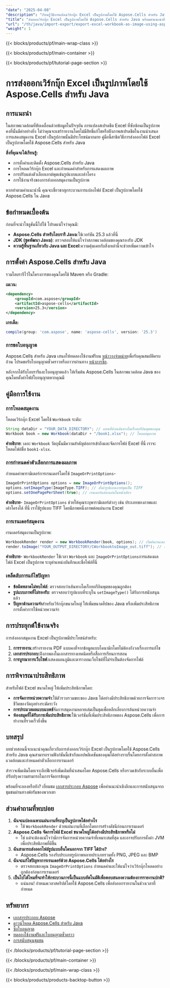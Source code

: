 ```yaml
---
"date": "2025-04-08"
"description": "เรียนรู้วิธีการแปลงเวิร์กบุ๊ก Excel เป็นรูปภาพโดยใช้ Aspose.Cells สำหรับ Java คู่มือนี้ครอบคลุมถึงการติดตั้ง การกำหนดค่า และการปรับแต่งรูปภาพพร้อมตัวอย่างการใช้งานจริง"
"title": "ส่งออกเวิร์กบุ๊ก Excel เป็นรูปภาพโดยใช้ Aspose.Cells สำหรับ Java พร้อมคำแนะนำทีละขั้นตอน"
"url": "/th/java/import-export/export-excel-workbook-as-image-using-aspose-cells-for-java/"
"weight": 1
---
```


{{< blocks/products/pf/main-wrap-class >}}

{{< blocks/products/pf/main-container >}}

{{< blocks/products/pf/tutorial-page-section >}}


# การส่งออกเวิร์กบุ๊ก Excel เป็นรูปภาพโดยใช้ Aspose.Cells สำหรับ Java

## การแนะนำ

ในสภาพแวดล้อมที่ขับเคลื่อนด้วยข้อมูลในปัจจุบัน การแปลงสเปรดชีต Excel ที่ซับซ้อนเป็นรูปภาพคงที่นั้นมีค่าอย่างยิ่ง ไม่ว่าคุณจะแชร์รายงานโดยไม่มีสิทธิ์แก้ไขหรือฝังภาพสเปรดชีตในงานนำเสนอ การแสดงสมุดงาน Excel เป็นรูปภาพนั้นมีประโยชน์มากมาย คู่มือนี้สาธิตวิธีการส่งออกไฟล์ Excel เป็นรูปภาพโดยใช้ Aspose.Cells สำหรับ Java

**สิ่งที่คุณจะได้เรียนรู้:**
- การตั้งค่าและติดตั้ง Aspose.Cells สำหรับ Java
- การโหลดเวิร์กบุ๊ก Excel และกำหนดค่าสำหรับการแสดงผลภาพ
- การปรับแต่งตัวเลือกเอาต์พุตเช่นรูปแบบและเค้าโครง
- การใช้งานจริงของการส่งออกสมุดงานเป็นรูปภาพ

หากทำตามคำแนะนำนี้ คุณจะเชี่ยวชาญกระบวนการแปลงไฟล์ Excel เป็นรูปภาพโดยใช้ Aspose.Cells ใน Java

## ข้อกำหนดเบื้องต้น

ก่อนที่จะนำโซลูชันนี้ไปใช้ โปรดแน่ใจว่าคุณมี:
- **Aspose.Cells สำหรับไลบรารี Java**:ใช้เวอร์ชัน 25.3 แล้วที่นี่
- **JDK (ชุดพัฒนา Java)**: ตรวจสอบให้แน่ใจว่าสภาพแวดล้อมของคุณรองรับ JDK
- **ความรู้พื้นฐานเกี่ยวกับ Java และ Excel**:ความคุ้นเคยกับสิ่งเหล่านี้จะช่วยเพิ่มความเข้าใจ

## การตั้งค่า Aspose.Cells สำหรับ Java

รวมไลบรารีไว้ในโครงการของคุณโดยใช้ Maven หรือ Gradle:

**เมเวน:**
```xml
<dependency>
    <groupId>com.aspose</groupId>
    <artifactId>aspose-cells</artifactId>
    <version>25.3</version>
</dependency>
```

**เกรเดิ้ล:**
```gradle
compile(group: 'com.aspose', name: 'aspose-cells', version: '25.3')
```

### การขอใบอนุญาต

Aspose.Cells สำหรับ Java เสนอให้ทดลองใช้งานฟรีบน [หน้าวางจำหน่าย](https://releases.aspose.com/cells/java/)เพื่อรับคุณสมบัติครบถ้วน โปรดขอรับใบอนุญาตชั่วคราวหรือถาวรผ่านทาง [หน้าการซื้อ](https://purchase-aspose.com/buy).

หลังจากได้รับไลบรารีและใบอนุญาตแล้ว ให้เริ่มต้น Aspose.Cells ในสภาพแวดล้อม Java ของคุณโดยตั้งค่าไฟล์ใบอนุญาตหากคุณมี

## คู่มือการใช้งาน

### การโหลดสมุดงาน

โหลดเวิร์กบุ๊ก Excel โดยใช้ `Workbook` ระดับ:
```java
String dataDir = "YOUR_DATA_DIRECTORY"; // แทนที่ด้วยเส้นทางไดเร็กทอรีอินพุตของคุณ
Workbook book = new Workbook(dataDir + "/book1.xlsx"); // โหลดสมุดงาน
```
**คำอธิบาย**: เดอะ `Workbook` วัตถุนั้นมีความสำคัญต่อการเข้าถึงและจัดการไฟล์ Excel ที่นี่ เราจะโหลดไฟล์ชื่อ `book1-xlsx`.

### การกำหนดค่าตัวเลือกการแสดงผลภาพ

กำหนดค่าพารามิเตอร์การเรนเดอร์โดยใช้ `ImageOrPrintOptions`-
```java
ImageOrPrintOptions options = new ImageOrPrintOptions();
options.setImageType(ImageType.TIFF); // ตั้งค่ารูปแบบเอาท์พุตเป็น TIFF
options.setOnePagePerSheet(true); // เรนเดอร์แต่ละแผ่นในหน้าเดียว
```
**คำอธิบาย**- `ImageOrPrintOptions` ช่วยให้คุณระบุพารามิเตอร์ต่างๆ เช่น ประเภทของภาพและเค้าโครงได้ ที่นี่ เราใช้รูปแบบ TIFF โดยมีภาพหนึ่งภาพต่อแผ่นงาน Excel

### การเรนเดอร์สมุดงาน

เรนเดอร์สมุดงานเป็นรูปภาพ:
```java
WorkbookRender render = new WorkbookRender(book, options); // เริ่มต้นเรนเดอร์ด้วยตัวเลือก
render.toImage("YOUR_OUTPUT_DIRECTORY/CWorkbooktoImage_out.tiff"); // บันทึกภาพเอาท์พุต
```
**คำอธิบาย**- `WorkbookRender` ใช้เวลา `Workbook` และ `ImageOrPrintOptions`การแสดงผลไฟล์ Excel เป็นรูปภาพ ระบุตำแหน่งบันทึกและชื่อไฟล์ที่นี่

### เคล็ดลับการแก้ไขปัญหา
- **ข้อผิดพลาดไม่พบไฟล์**: ตรวจสอบว่าเส้นทางไดเร็กทอรีอินพุตของคุณถูกต้อง
- **รูปแบบภาพที่ไม่รองรับ**: ตรวจสอบว่ารูปแบบที่ระบุใน `setImageType()` ได้รับการสนับสนุนแล้ว
- **ปัญหาด้านความจำ**สำหรับเวิร์กบุ๊กขนาดใหญ่ ให้เพิ่มขนาดฮีปของ Java หรือเพิ่มประสิทธิภาพการตั้งค่าการใช้หน่วยความจำ

## การประยุกต์ใช้งานจริง

การส่งออกสมุดงาน Excel เป็นรูปภาพมีประโยชน์สำหรับ:
1. **การรายงาน**:สร้างรายงาน PDF แบบคงที่จากข้อมูลแบบไดนามิกโดยไม่ต้องกังวลเรื่องการแก้ไข
2. **เอกสารประกอบ**:ฝังภาพลงในเอกสารทางเทคนิคหรือสื่อการเรียนการสอน
3. **การบูรณาการเว็บไซต์**:แสดงแผนภูมิและตารางบนเว็บไซต์ที่ไม่จำเป็นต้องจัดการไฟล์

## การพิจารณาประสิทธิภาพ

สำหรับไฟล์ Excel ขนาดใหญ่ ให้เพิ่มประสิทธิภาพโดย:
- **การจัดการหน่วยความจำ**:ใช้ตัวรวบรวมขยะของ Java ได้อย่างมีประสิทธิภาพด้วยการจัดการวงจรชีวิตของวัตถุอย่างระมัดระวัง
- **การประมวลผลแบบแบตช์**จัดการสมุดงานหลายเล่มเป็นชุดเพื่อหลีกเลี่ยงการล้นหน่วยความจำ
- **ห้องสมุดที่ได้รับการเพิ่มประสิทธิภาพ**:ใช้เวอร์ชันที่เพิ่มประสิทธิภาพของ Aspose.Cells เพื่อการทำงานที่รวดเร็วยิ่งขึ้น

## บทสรุป

บทช่วยสอนนี้จะแนะนำคุณเกี่ยวกับการส่งออกเวิร์กบุ๊ก Excel เป็นรูปภาพโดยใช้ Aspose.Cells สำหรับ Java คุณสามารถรวมฟังก์ชันนี้เข้ากับแอปพลิเคชันของคุณได้อย่างราบรื่นโดยการตั้งค่าสภาพแวดล้อมและกำหนดค่าตัวเลือกการเรนเดอร์

สำรวจเพิ่มเติมโดยเจาะลึกฟีเจอร์เพิ่มเติมที่นำเสนอโดย Aspose.Cells หรือรวมเข้ากับระบบอื่นเพื่อปรับปรุงความสามารถในการจัดการข้อมูล

พร้อมที่จะลองหรือยัง? เยี่ยมชม [เอกสารประกอบ Aspose](https://reference.aspose.com/cells/java/) เพื่อคำแนะนำเชิงลึกและการสนับสนุนจากชุมชนผ่านทางฟอรัมของพวกเขา

## ส่วนคำถามที่พบบ่อย

1. **ฉันจะแปลงเฉพาะแผ่นงานที่ระบุเป็นรูปภาพได้อย่างไร**
   - ใช้ `WorkbookRender` ด้วยแผ่นงานที่เลือกโดยการสร้างดัชนีก่อนการเรนเดอร์
2. **Aspose.Cells จัดการไฟล์ Excel ขนาดใหญ่ได้อย่างมีประสิทธิภาพหรือไม่**
   - ใช่ แต่จะต้องแน่ใจว่ามีการจัดการหน่วยความจำที่เหมาะสมที่สุด และอาจปรับการตั้งค่า JVM เพื่อประสิทธิภาพที่ดีขึ้น
3. **ฉันสามารถส่งออกไฟล์รูปแบบอื่นใดนอกจาก TIFF ได้บ้าง?**
   - Aspose.Cells รองรับประเภทรูปภาพหลายประเภทรวมทั้ง PNG, JPEG และ BMP
4. **ฉันจะแก้ไขปัญหาการเรนเดอร์ด้วย Aspose.Cells ได้อย่างไร**
   - ตรวจสอบของคุณ `ImageOrPrintOptions` กำหนดค่าและให้แน่ใจว่าเวิร์กบุ๊กโหลดอย่างถูกต้องก่อนการเรนเดอร์
5. **เป็นไปได้ไหมที่จะทำให้กระบวนการนี้เป็นแบบอัตโนมัติเพื่อตอบสนองความต้องการรายงานปกติ?**
   - แน่นอน! กำหนดเวลาสคริปต์โดยใช้ Aspose.Cells เพื่อส่งออกรายงานในช่วงเวลาที่กำหนด

## ทรัพยากร
- [เอกสารประกอบ Aspose](https://reference.aspose.com/cells/java/)
- [ดาวน์โหลด Aspose.Cells สำหรับ Java](https://releases.aspose.com/cells/java/)
- [ซื้อใบอนุญาต](https://purchase.aspose.com/buy)
- [ทดลองใช้งานฟรีและใบอนุญาตชั่วคราว](https://purchase.aspose.com/temporary-license/)
- [การสนับสนุนชุมชน](https://forum.aspose.com/c/cells/9)

{{< /blocks/products/pf/tutorial-page-section >}}

{{< /blocks/products/pf/main-container >}}

{{< /blocks/products/pf/main-wrap-class >}}

{{< blocks/products/products-backtop-button >}}